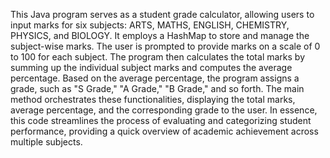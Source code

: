 This Java program serves as a student grade calculator, allowing users to input marks for six subjects: ARTS, MATHS, ENGLISH, CHEMISTRY, PHYSICS, and BIOLOGY. It employs a HashMap to store and manage the subject-wise marks. The user is prompted to provide marks on a scale of 0 to 100 for each subject. The program then calculates the total marks by summing up the individual subject marks and computes the average percentage. Based on the average percentage, the program assigns a grade, such as "S Grade," "A Grade," "B Grade," and so forth. The main method orchestrates these functionalities, displaying the total marks, average percentage, and the corresponding grade to the user. In essence, this code streamlines the process of evaluating and categorizing student performance, providing a quick overview of academic achievement across multiple subjects.
